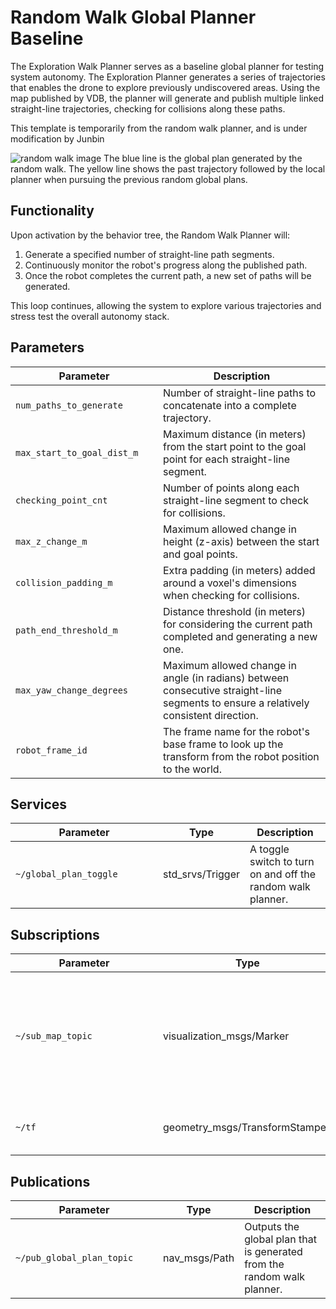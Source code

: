 # Random Walk Global Planner Baseline

The Exploration Walk Planner serves as a baseline global planner for testing system autonomy. The Exploration Planner generates a series of trajectories that enables the drone to explore previously undiscovered areas. Using the map published by VDB, the planner will generate and publish multiple linked straight-line trajectories, checking for collisions along these paths.

This template is temporarily from the random walk planner, and is under modification by Junbin

![random walk image](./exploration.png)
The blue line is the global plan generated by the random walk. The yellow line shows the past trajectory followed by the local planner when pursuing the previous random global plans.

## Functionality

Upon activation by the behavior tree, the Random Walk Planner will:

1. Generate a specified number of straight-line path segments.
2. Continuously monitor the robot's progress along the published path.
3. Once the robot completes the current path, a new set of paths will be generated.

This loop continues, allowing the system to explore various trajectories and stress test the overall autonomy stack.

## Parameters
| <div style="width:220px">Parameter</div>  | Description
|----------------------------|---------------------------------------------------------------
| `num_paths_to_generate`    | Number of straight-line paths to concatenate into a complete trajectory.|
| `max_start_to_goal_dist_m` | Maximum distance (in meters) from the start point to the goal point for each straight-line segment.|
| `checking_point_cnt`       | Number of points along each straight-line segment to check for collisions.|
| `max_z_change_m`           | Maximum allowed change in height (z-axis) between the start and goal points.|
| `collision_padding_m`      | Extra padding (in meters) added around a voxel's dimensions when checking for collisions.|
| `path_end_threshold_m`     | Distance threshold (in meters) for considering the current path completed and generating a new one.|
| `max_yaw_change_degrees`   | Maximum allowed change in angle (in radians) between consecutive straight-line segments to ensure a relatively consistent direction.|
| `robot_frame_id`           | The frame name for the robot's base frame to look up the transform from the robot position to the world.|

## Services
| <div style="width:220px">Parameter</div> | Type | Description
|----------------------------|----------------------------------------|-----------------------|
| `~/global_plan_toggle`     | std_srvs/Trigger | A toggle switch to turn on and off the random walk planner.|

## Subscriptions
| <div style="width:220px">Parameter</div> | Type | Description
|----------------------------|----------------------------------------|-----------------------|
| `~/sub_map_topic`     | visualization_msgs/Marker | Stores the map representation that is output from the world or local map topic; currently using vdb local map.|
| `~/tf`                | geometry_msgs/TransformStamped | Stores the transform from the robot to the world.|

## Publications
| <div style="width:220px">Parameter</div> | Type | Description
|----------------------------|----------------------------------------|-----------------------|
| `~/pub_global_plan_topic`  | nav_msgs/Path | Outputs the global plan that is generated from the random walk planner.|



